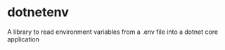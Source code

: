 # dotnetenv
A library to read environment variables from a .env file into a dotnet core application
